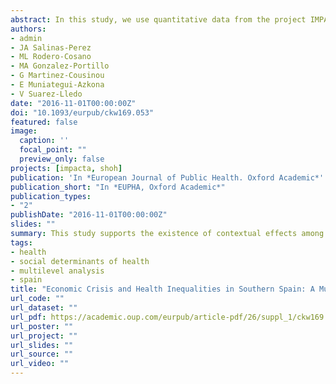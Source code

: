 ```yaml
---
abstract: In this study, we use quantitative data from the project IMPACT-A, in particular information from the Spanish Health Barometers (2005-2014), to explain the variations between SES and health in Spain during the recent economic crisis. The contextual effect of social and macroeconomic indicators is analyzed through the use of multilevel regression models. The present work studies the changes in socioeconomic determinants of health and analyzes the evolution in this relationship for the period 2005–2014 in Spain. This study supports the existence of contextual effects among Spanish regions that varies the association between SES measures and health, and therefore points out the relevance of socioeconomic context in explaining the differences in individuals’ states of health. In addition, our model indicates that more attention should be paid to less studied SES measures, especially those related to the position of individuals in globalized labor markets.
authors:
- admin
- JA Salinas-Perez
- ML Rodero-Cosano
- MA Gonzalez-Portillo
- G Martinez-Cousinou
- E Muniategui-Azkona
- V Suarez-Lledo
date: "2016-11-01T00:00:00Z"
doi: "10.1093/eurpub/ckw169.053"
featured: false
image:
  caption: ''
  focal_point: ""
  preview_only: false
projects: [impacta, shoh]
publication: 'In *European Journal of Public Health. Oxford Academic*'
publication_short: "In *EUPHA, Oxford Academic*"
publication_types:
- "2"
publishDate: "2016-11-01T00:00:00Z"
slides: ""
summary: This study supports the existence of contextual effects among Spanish regions that varies the association between SES measures and health, and therefore points out the relevance of socioeconomic context in explaining the differences in individuals’ states of health.
tags:
- health
- social determinants of health
- multilevel analysis
- spain
title: "Economic Crisis and Health Inequalities in Southern Spain: A Multilevel Analysis."
url_code: ""
url_dataset: ""
url_pdf: https://academic.oup.com/eurpub/article-pdf/26/suppl_1/ckw169.053/7368731/ckw169.053.pdf
url_poster: ""
url_project: ""
url_slides: ""
url_source: ""
url_video: ""
---
```

